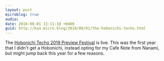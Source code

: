 ```yaml
---
layout: post
microblog: true
audio: 
date: 2018-08-01 13:11:18 +0400
guid: http://kaa.micro.blog/2018/08/01/the-hobonichi-techo.html
---
```

The [Hobonichi Techo 2019 Preview Festival](https://www.1101.com/store/techo/en/magazine/2019/yokoku/index.html) is live. This was the first year that I didn't get a Hobonichi, instead opting for my Cafe Note from Nanami, but might jump back this year for a few reasons.
